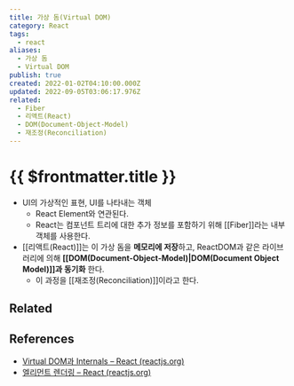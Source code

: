 ```yaml
---
title: 가상 돔(Virtual DOM)
category: React
tags:
  - react
aliases:
  - 가상 돔
  - Virtual DOM
publish: true
created: 2022-01-02T04:10:00.000Z
updated: 2022-09-05T03:06:17.976Z
related:
  - Fiber
  - 리액트(React)
  - DOM(Document-Object-Model)
  - 재조정(Reconciliation)
---
```


# {{ $frontmatter.title }}

- UI의 가상적인 표현, UI를 나타내는 객체
  - React Element와 연관된다.
  - React는 컴포넌트 트리에 대한 추가 정보를 포함하기 위해 [[Fiber]]라는 내부 객체를 사용한다.
- [[리액트(React)]]는 이 가상 돔을 **메모리에 저장**하고, ReactDOM과 같은 라이브러리에 의해 **[[DOM(Document-Object-Model)|DOM(Document Object Model)]]과 동기화** 한다.
  - 이 과정을 [[재조정(Reconciliation)]]이라고 한다.

## Related

## References

- [Virtual DOM과 Internals – React (reactjs.org)](https://ko.reactjs.org/docs/faq-internals.html#gatsby-focus-wrapper)
- [엘리먼트 렌더링 – React (reactjs.org)](https://ko.reactjs.org/docs/rendering-elements.html)

